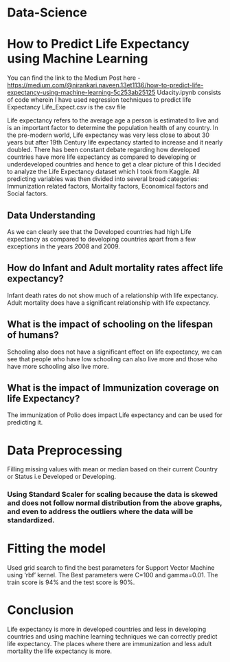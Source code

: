 # Data-Science
# How to Predict Life Expectancy using Machine Learning
You can find the link to the Medium Post here - https://medium.com/@nirankari.naveen.13et1136/how-to-predict-life-expectancy-using-machine-learning-5c253ab25125
Udacity.ipynb consists of code wherein I have used regression techniques to predict life Expectancy
Life_Expect.csv is the csv file


Life expectancy refers to the average age a person is estimated to live and is an important factor to determine the population health of any country. In the pre-modern world, Life expectancy was very less close to about 30 years but after 19th Century life expectancy started to increase and it nearly doubled. There has been constant debate regarding how developed countries have more life expectancy as compared to developing or underdeveloped countries and hence to get a clear picture of this I decided to analyze the Life Expectancy dataset which I took from Kaggle. All predicting variables was then divided into several broad categories:​Immunization related factors, Mortality factors, Economical factors and Social factors.


## Data Understanding
As we can clearly see that the Developed countries had high Life expectancy as compared to developing countries apart from a few exceptions in the years 2008 and 2009.

## How do Infant and Adult mortality rates affect life expectancy?
Infant death rates do not show much of a relationship with life expectancy. Adult mortality does have a significant relationship with life expectancy.

## What is the impact of schooling on the lifespan of humans?
Schooling also does not have a significant effect on life expectancy, we can see that people who have low schooling can also live more and those who have more schooling also live more.

## What is the impact of Immunization coverage on life Expectancy?
The immunization of Polio does impact Life expectancy and can be used for predicting it.

# Data Preprocessing
Filling missing values with mean or median based on their current Country or Status i.e Developed or Developing.

### Using Standard Scaler for scaling because the data is skewed and does not follow normal distribution from the above graphs, and even to address the outliers where the data will be standardized.

# Fitting the model
Used grid search to find the best parameters for Support Vector Machine using ‘rbf’ kernel. The Best parameters were C=100 and gamma=0.01. The train score is 94% and the test score is 90%.

# Conclusion
Life expectancy is more in developed countries and less in developing countries and using machine learning techniques we can correctly predict life expectancy. The places where there are immunization and less adult mortality the life expectancy is more.
